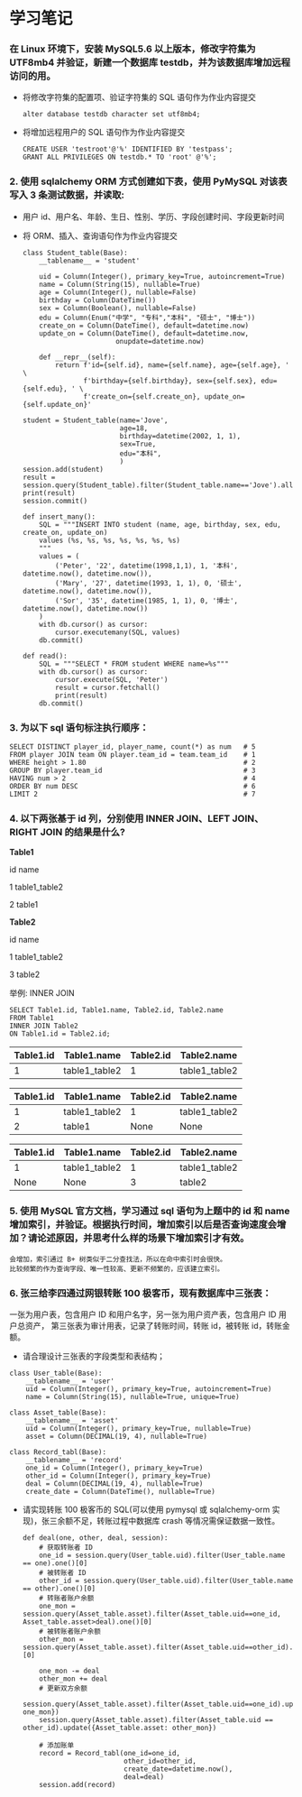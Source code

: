 # 学习笔记

### 在 Linux 环境下，安装 MySQL5.6 以上版本，修改字符集为 UTF8mb4 并验证，新建一个数据库 testdb，并为该数据库增加远程访问的用。

- 将修改字符集的配置项、验证字符集的 SQL 语句作为作业内容提交

  ```
  alter database testdb character set utf8mb4;
  ```

- 将增加远程用户的 SQL 语句作为作业内容提交

  ```
  CREATE USER 'testroot'@'%' IDENTIFIED BY 'testpass';
  GRANT ALL PRIVILEGES ON testdb.* TO 'root' @'%';
  ```

### 2. 使用 sqlalchemy ORM 方式创建如下表，使用 PyMySQL 对该表写入 3 条测试数据，并读取:

- 用户 id、用户名、年龄、生日、性别、学历、字段创建时间、字段更新时间

- 将 ORM、插入、查询语句作为作业内容提交

  ```
  class Student_table(Base):
      __tablename__ = 'student'
  
      uid = Column(Integer(), primary_key=True, autoincrement=True)
      name = Column(String(15), nullable=True)
      age = Column(Integer(), nullable=False)
      birthday = Column(DateTime())
      sex = Column(Boolean(), nullable=False)
      edu = Column(Enum("中学", "专科","本科", "硕士", "博士"))
      create_on = Column(DateTime(), default=datetime.now)
      update_on = Column(DateTime(), default=datetime.now,
                         onupdate=datetime.now)
  
      def __repr__(self):
          return f'id={self.id}, name={self.name}, age={self.age}, ' \
                 f'birthday={self.birthday}, sex={self.sex}, edu={self.edu}, ' \
                 f'create_on={self.create_on}, update_on={self.update_on}'
  ```

  ```
  student = Student_table(name='Jove',
                          age=18,
                          birthday=datetime(2002, 1, 1),
                          sex=True,
                          edu="本科",
                          )
  session.add(student)
  result = session.query(Student_table).filter(Student_table.name=='Jove').all()
  print(result)
  session.commit()
  ```

  ```
  def insert_many():
      SQL = """INSERT INTO student (name, age, birthday, sex, edu, create_on, update_on)
      values (%s, %s, %s, %s, %s, %s, %s)
      """
      values = (
          ('Peter', '22', datetime(1998,1,1), 1, '本科', datetime.now(), datetime.now()),
          ('Mary', '27', datetime(1993, 1, 1), 0, '硕士', datetime.now(), datetime.now()),
          ('Sor', '35', datetime(1985, 1, 1), 0, '博士', datetime.now(), datetime.now())
      )
      with db.cursor() as cursor:
          cursor.executemany(SQL, values)
      db.commit()
  
  def read():
      SQL = """SELECT * FROM student WHERE name=%s"""
      with db.cursor() as cursor:
          cursor.execute(SQL, 'Peter')
          result = cursor.fetchall()
          print(result)
      db.commit()
  ```

### 3. 为以下 sql 语句标注执行顺序：

```
SELECT DISTINCT player_id, player_name, count(*) as num   # 5
FROM player JOIN team ON player.team_id = team.team_id    # 1
WHERE height > 1.80                                       # 2
GROUP BY player.team_id                                   # 3
HAVING num > 2                                            # 4
ORDER BY num DESC                                         # 6
LIMIT 2                                                   # 7
```

### 4. 以下两张基于 id 列，分别使用 INNER JOIN、LEFT JOIN、 RIGHT JOIN 的结果是什么?

**Table1**

id name

1 table1_table2

2 table1

**Table2**

id name

1 table1_table2

3 table2

举例: INNER JOIN

```
SELECT Table1.id, Table1.name, Table2.id, Table2.name
FROM Table1
INNER JOIN Table2
ON Table1.id = Table2.id;
```

| Table1.id | Table1.name   | Table2.id | Table2.name   |
| --------- | ------------- | --------- | ------------- |
| 1         | table1_table2 | 1         | table1_table2 |

| Table1.id | Table1.name   | Table2.id | Table2.name   |
| --------- | ------------- | --------- | ------------- |
| 1         | table1_table2 | 1         | table1_table2 |
| 2         | table1        | None      | None          |

| Table1.id | Table1.name   | Table2.id | Table2.name   |
| --------- | ------------- | --------- | ------------- |
| 1         | table1_table2 | 1         | table1_table2 |
| None      | None          | 3         | table2        |

### 5. 使用 MySQL 官方文档，学习通过 sql 语句为上题中的 id 和 name 增加索引，并验证。根据执行时间，增加索引以后是否查询速度会增加？请论述原因，并思考什么样的场景下增加索引才有效。

```
会增加，索引通过 B+ 树类似于二分查找法，所以在命中索引时会很快。
比较频繁的作为查询字段、唯一性较高、更新不频繁的，应该建立索引。
```

### 6. 张三给李四通过网银转账 100 极客币，现有数据库中三张表：

一张为用户表，包含用户 ID 和用户名字，另一张为用户资产表，包含用户 ID 用户总资产， 第三张表为审计用表，记录了转账时间，转账 id，被转账 id，转账金额。

- 请合理设计三张表的字段类型和表结构；

```
class User_table(Base):
    __tablename__ = 'user'
    uid = Column(Integer(), primary_key=True, autoincrement=True)
    name = Column(String(15), nullable=True, unique=True)

class Asset_table(Base):
    __tablename__ = 'asset'
    uid = Column(Integer(), primary_key=True, nullable=True)
    asset = Column(DECIMAL(19, 4), nullable=True)

class Record_tabl(Base):
    __tablename__ = 'record'
    one_id = Column(Integer(), primary_key=True)
    other_id = Column(Integer(), primary_key=True)
    deal = Column(DECIMAL(19, 4), nullable=True)
    create_date = Column(DateTime(), nullable=True)
```

- 请实现转账 100 极客币的 SQL(可以使用 pymysql 或 sqlalchemy-orm 实现)，张三余额不足，转账过程中数据库 crash 等情况需保证数据一致性。

  ```
  def deal(one, other, deal, session):
      # 获取转账者 ID
      one_id = session.query(User_table.uid).filter(User_table.name == one).one()[0]
      # 被转账者 ID
      other_id = session.query(User_table.uid).filter(User_table.name == other).one()[0]
      # 转账者账户余额
      one_mon = session.query(Asset_table.asset).filter(Asset_table.uid==one_id, Asset_table.asset>deal).one()[0]
      # 被转账者账户余额
      other_mon = session.query(Asset_table.asset).filter(Asset_table.uid==other_id).one()[0]
  
      one_mon -= deal
      other_mon += deal
      # 更新双方余额
      session.query(Asset_table.asset).filter(Asset_table.uid==one_id).update({Asset_table.asset: one_mon})
      session.query(Asset_table.asset).filter(Asset_table.uid == other_id).update({Asset_table.asset: other_mon})
      
      # 添加账单
      record = Record_tabl(one_id=one_id,
                           other_id=other_id,
                           create_date=datetime.now(),
                           deal=deal)
      session.add(record)
  ```

#### 